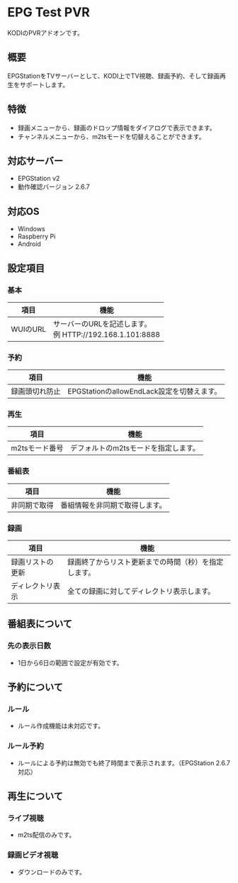 # EPG Test PVR
KODIのPVRアドオンです。

## 概要
EPGStationをTVサーバーとして、KODI上でTV視聴、録画予約、そして録画再生をサポートします。

## 特徴
 - 録画メニューから、録画のドロップ情報をダイアログで表示できます。
 - チャンネルメニューから、m2tsモードを切替えることができます。

## 対応サーバー
 - EPGStation v2
 - 動作確認バージョン 2.6.7

## 対応OS
 - Windows
 - Raspberry Pi
 - Android

## 設定項目
### 基本
| 項目 | 機能 |
----|----
| WUIのURL | サーバーのURLを記述します。<br>例 HTTP://192.168.1.101:8888 |

### 予約
| 項目 | 機能 |
----|----
| 録画頭切れ防止 | EPGStationのallowEndLack設定を切替えます。 |

### 再生
| 項目 | 機能 |
----|----
| m2tsモード番号 | デフォルトのm2tsモードを指定します。 |

### 番組表
| 項目 | 機能 |
----|----
| 非同期で取得 | 番組情報を非同期で取得します。 |

### 録画
| 項目 | 機能 |
----|----
| 録画リストの更新 | 録画終了からリスト更新までの時間（秒）を指定します。 |
| ディレクトリ表示 | 全ての録画に対してディレクトリ表示します。 |

## 番組表について
### 先の表示日数
 - 1日から6日の範囲で設定が有効です。

## 予約について
### ルール
 - ルール作成機能は未対応です。

### ルール予約
 - ルールによる予約は無効でも終了時間まで表示されます。（EPGStation 2.6.7対応）

## 再生について
### ライブ視聴
 - m2ts配信のみです。

### 録画ビデオ視聴
 - ダウンロードのみです。
